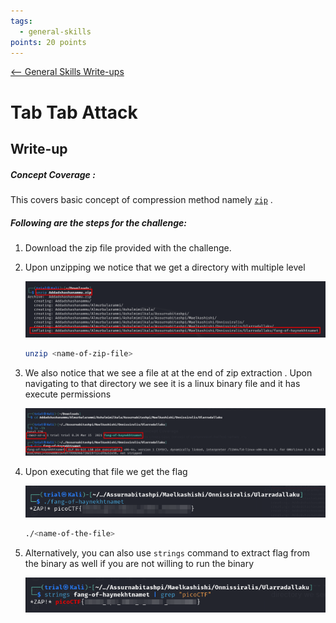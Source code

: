 ```yaml
---
tags:
  - general-skills
points: 20 points
---
```


[<-- General Skills Write-ups](../writeup-list.md)

# Tab Tab Attack

## Write-up
##### Concept Coverage :
This covers basic concept of compression method namely [`zip`](https://en.wikipedia.org/wiki/ZIP_(file_format)) . 

##### Following are the steps for the challenge: 
1. Download the zip file provided with the challenge.
2. Upon unzipping we notice that we get a directory with multiple level 
    
    ![unzip-output](./assets/unzip-output.png)
    
    ```bash
    unzip <name-of-zip-file>
    ```

3. We also notice that we see a file at at the end of zip extraction . Upon navigating to that directory we see it is a linux binary file and it has execute permissions
    
    ![executable-file](./assets/executable-file.png)

4. Upon executing that file we get the flag 
    
    ![flag-output](./assets/flag-output.png)
    
    ```bash
    ./<name-of-the-file>
    ```

5. Alternatively, you can also use `strings` command to extract flag from the binary as well  if you are not willing to run the binary 
    
    ![flag-strings-output](./assets/flag-strings-output.png)